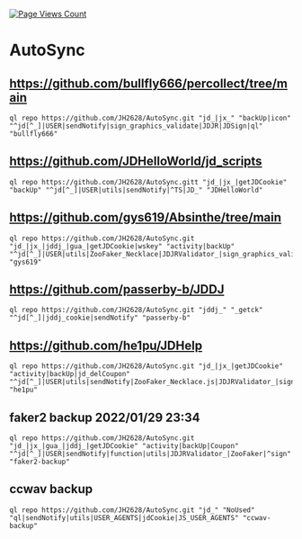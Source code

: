 [![Page Views Count](https://badges.toozhao.com/badges/01FVFWHTPMF5JQEWK1AW75VNAE/green.svg)](https://badges.toozhao.com/stats/01FVFWHTPMF5JQEWK1AW75VNAE "Get your own page views count badge on badges.toozhao.com")

# AutoSync


## https://github.com/bullfly666/percollect/tree/main

    ql repo https://github.com/JH2628/AutoSync.git "jd_|jx_" "backUp|icon" "^jd[^_]|USER|sendNotify|sign_graphics_validate|JDJR|JDSign|ql" "bullfly666"

## https://github.com/JDHelloWorld/jd_scripts

    ql repo https://github.com/JH2628/AutoSync.gitt "jd_|jx_|getJDCookie" "backUp" "^jd[^_]|USER|utils|sendNotify|^TS|JD_" "JDHelloWorld"

## https://github.com/gys619/Absinthe/tree/main

    ql repo https://github.com/JH2628/AutoSync.git "jd_|jx_|jddj_|gua_|getJDCookie|wskey" "activity|backUp" "^jd[^_]|USER|utils|ZooFaker_Necklace|JDJRValidator_|sign_graphics_validate|jddj_cookie|function|ql|magic|JDJR|JD" "gys619"

## https://github.com/passerby-b/JDDJ

    ql repo https://github.com/JH2628/AutoSync.git "jddj_" "_getck" "^jd[^_]|jddj_cookie|sendNotify" "passerby-b"

## https://github.com/he1pu/JDHelp

    ql repo https://github.com/JH2628/AutoSync.git "jd_|jx_|getJDCookie" "activity|backUp|jd_delCoupon" "^jd[^_]|USER|utils|sendNotify|ZooFaker_Necklace.js|JDJRValidator_|sign_graphics_validate" "he1pu"

## faker2 backup 2022/01/29 23:34

    ql repo https://github.com/JH2628/AutoSync.git "jd_|jx_|gua_|jddj_|getJDCookie" "activity|backUp|Coupon" "^jd[^_]|USER|sendNotify|function|utils|JDJRValidator_|ZooFaker|^sign" "faker2-backup"
    
## ccwav backup

    ql repo https://github.com/JH2628/AutoSync.git "jd_" "NoUsed" "ql|sendNotify|utils|USER_AGENTS|jdCookie|JS_USER_AGENTS" "ccwav-backup"
